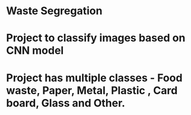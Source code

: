 # Waste Segregation
# Project to classify images based on CNN model
# Project has multiple classes - Food waste, Paper, Metal, Plastic , Card board, Glass and Other.

